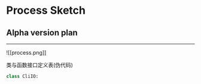 # Process Sketch

## Alpha version plan
---

![[process.png]]

类与函数接口定义表(伪代码)

```Python
class CliIO:
```